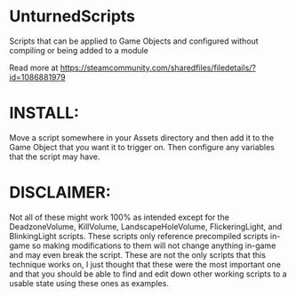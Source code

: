 # UnturnedScripts
Scripts that can be applied to Game Objects and configured without compiling or being added to a module

Read more at https://steamcommunity.com/sharedfiles/filedetails/?id=1086881979

# INSTALL: 
Move a script somewhere in your Assets directory and then add it to the Game Object that you want it to trigger on. Then configure any variables that the script may have.

# DISCLAIMER: 
Not all of these might work 100% as intended except for the DeadzoneVolume, KillVolume, LandscapeHoleVolume, FlickeringLight, and BlinkingLight scripts. These scripts only reference precompiled scripts in-game so making modifications to them will not change anything in-game and may even break the script. These are not the only scripts that this technique works on, I just thought that these were the most important one and that you should be able to find and edit down other working scripts to a usable state using these ones as examples.
